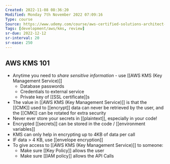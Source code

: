 ```yaml
---
Created: 2022-11-08 08:36:20
Modified: Monday 7th November 2022 07:09:16
Type: course
Source: https://www.udemy.com/course/aws-certified-solutions-architect-associate-saa-c01/?xref=E0Aed11STH4LPUQvCz0GJFABTmM=
Tags: [development/aws/kms, review]
sr-due: 2022-12-12
sr-interval: 20
sr-ease: 250
---
```


## AWS KMS 101

- Anytime you need to *share sensitive information* - use [[AWS KMS (Key Management Service)]]
    - Database passwords
    - Credentials to external service
    - Private key of [[SSL certificate]]s
- The value in [[AWS KMS (Key Management Service)]] is that the [[CMK]] used to [[encrypt]] data can never be retrieved by the user, and the [[CMK]] can be rotated for extra security
- Never ever store your secrets in [[plaintext]], especially in your code!
- Encrypted [[secrets]] can be stored in the code / [[environment variables]]
- KMS can only help in encrypting up to 4KB of data per call
- IF data > 4 KB, use [[envelope encryption]]
- To give access to [[AWS KMS (Key Management Service)]] to someone:
    - Make sure [[Key Policy]] allows the user
    - Make sure [[IAM policy]] allows the API Calls
